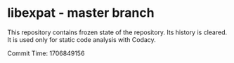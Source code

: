 # libexpat - master branch

This repository contains frozen state of the repository.
Its history is cleared. It is used only for static code
analysis with Codacy.

Commit Time: 1706849156